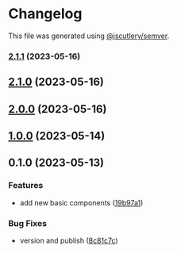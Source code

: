# Changelog

This file was generated using [@jscutlery/semver](https://github.com/jscutlery/semver).

### [2.1.1](https://github.com/clayton-duarte/amalg/compare/button-2.1.0...button-2.1.1) (2023-05-16)

## [2.1.0](https://github.com/clayton-duarte/amalg/compare/button-2.0.0...button-2.1.0) (2023-05-16)

## [2.0.0](https://github.com/clayton-duarte/amalg/compare/button-1.0.0...button-2.0.0) (2023-05-16)

## [1.0.0](https://github.com/clayton-duarte/cpd/compare/button-0.1.0...button-1.0.0) (2023-05-14)

## 0.1.0 (2023-05-13)

### Features

- add new basic components ([19b97a1](https://github.com/clayton-duarte/cpd/commit/19b97a1d1af3652579d5cd7077886a6aff6d8c6b))

### Bug Fixes

- version and publish ([8c81c7c](https://github.com/clayton-duarte/cpd/commit/8c81c7ca317c1445a248d01aa1b79a225ffeb747))
